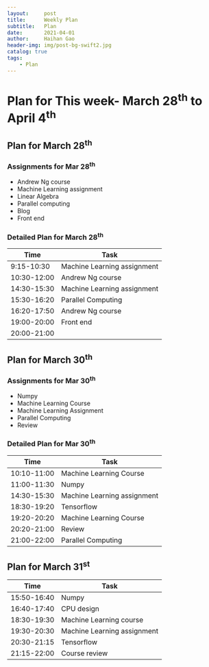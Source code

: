 ```yaml
---
layout:     post
title:      Weekly Plan
subtitle:   Plan
date:       2021-04-01
author:     Haihan Gao
header-img: img/post-bg-swift2.jpg
catalog: true
tags:
    - Plan
---
```

# Plan for This week- March 28<sup>th</sup> to April 4<sup>th</sup>

## Plan for March 28<sup>th</sup>

### Assignments for Mar 28<sup>th</sup>

* Andrew Ng course
* Machine Learning assignment
* Linear Algebra
* Parallel computing
* Blog
* Front end

### Detailed Plan for March 28<sup>th</sup>

| Time        | Task                        |
| ----------- | --------------------------- |
| 9:15-10:30  | Machine Learning assignment |
| 10:30-12:00 | Andrew Ng course            |
| 14:30-15:30 | Machine Learning assignment |
| 15:30-16:20 | Parallel Computing          |
| 16:20-17:50 | Andrew Ng course            |
| 19:00-20:00 | Front end                   |
| 20:00-21:00 |                             |

## Plan for March 30<sup>th</sup>

### Assignments for Mar 30<sup>th</sup>

* Numpy
* Machine Learning Course
* Machine Learning Assignment
* Parallel Computing
* Review

### Detailed Plan for Mar 30<sup>th</sup>

| Time        | Task                        |
| ----------- | --------------------------- |
| 10:10-11:00 | Machine Learning Course     |
| 11:00-11:30 | Numpy                       |
| 14:30-15:30 | Machine Learning assignment |
| 18:30-19:20 | Tensorflow                  |
| 19:20-20:20 | Machine Learning Course     |
| 20:20-21:00 | Review                      |
| 21:00-22:00 | Parallel Computing          |

## Plan for  March 31<sup>st</sup>

| Time        | Task                        |
| ----------- | --------------------------- |
| 15:50-16:40 | Numpy                       |
| 16:40-17:40 | CPU design                  |
| 18:30-19:30 | Machine Learning course     |
| 19:30-20:30 | Machine Learning assignment |
| 20:30-21:15 | Tensorflow                  |
| 21:15-22:00 | Course review               |

